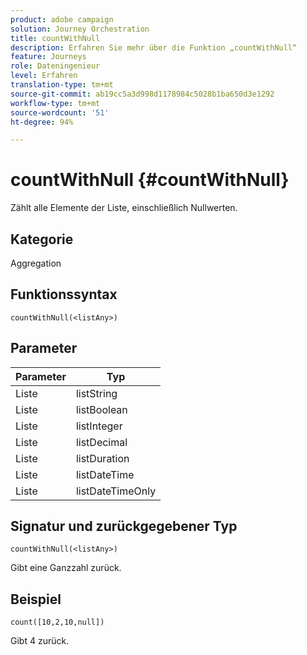 ```yaml
---
product: adobe campaign
solution: Journey Orchestration
title: countWithNull
description: Erfahren Sie mehr über die Funktion „countWithNull“
feature: Journeys
role: Dateningenieur
level: Erfahren
translation-type: tm+mt
source-git-commit: ab19cc5a3d998d1178984c5028b1ba650d3e1292
workflow-type: tm+mt
source-wordcount: '51'
ht-degree: 94%

---
```



# countWithNull {#countWithNull}

Zählt alle Elemente der Liste, einschließlich Nullwerten.

## Kategorie

Aggregation

## Funktionssyntax

`countWithNull(<listAny>)`

## Parameter

| Parameter | Typ |
|-----------|------------------|
| Liste | listString |
| Liste | listBoolean |
| Liste | listInteger |
| Liste | listDecimal |
| Liste | listDuration |
| Liste | listDateTime |
| Liste | listDateTimeOnly |

## Signatur und zurückgegebener Typ

`countWithNull(<listAny>)`

Gibt eine Ganzzahl zurück.

## Beispiel

`count([10,2,10,null])`

Gibt 4 zurück.
